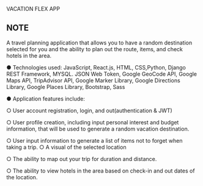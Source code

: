 VACATION FLEX APP


## NOTE

A travel planning application that allows you to have a random destination selected for you and the ability to plan
out the route, items, and check hotels in the area.

● Technologies used: JavaScript, React.js, HTML, CSS,Python, Django REST Framework, MYSQL.
JSON Web Token, Google GeoCode API, Google Maps API, TripAdvisor API, Google Marker Library,
Google Directions Library, Google Places Library, Bootstrap, Sass

● Application features include:

○ User account registration, login, and out(authentication & JWT)

○ User profile creation, including input personal interest and budget information, that will be used
to generate a random vacation destination.

○ User input information to generate a list of items not to forget when taking a trip.
○ A visual of the selected location

○ The ability to map out your trip for duration and distance.

○ The ability to view hotels in the area based on check-in and out dates of the location.



